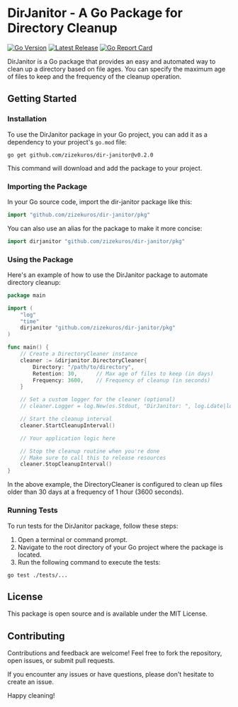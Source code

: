 # DirJanitor - A Go Package for Directory Cleanup

[![Go Version](https://img.shields.io/badge/Go%20Version-1.20-blue)](https://tip.golang.org/doc/go1.20)
[![Latest Release](https://img.shields.io/badge/latest%20release-v0.2.0-yellow)](https://github.com/zizekuros/dir-janitor/releases/tag/v0.1.0)
[![Go Report Card](https://goreportcard.com/badge/github.com/zizekuros/dir-janitor)](https://goreportcard.com/report/github.com/zizekuros/dir-janitor)

DirJanitor is a Go package that provides an easy and automated way to clean up a directory based on file ages. You can specify the maximum age of files to keep and the frequency of the cleanup operation.

## Getting Started

### Installation

To use the DirJanitor package in your Go project, you can add it as a dependency to your project's `go.mod` file:

```shell
go get github.com/zizekuros/dir-janitor@v0.2.0
```
This command will download and add the package to your project.

### Importing the Package
In your Go source code, import the dir-janitor package like this:

```go
import "github.com/zizekuros/dir-janitor/pkg"
```

You can also use an alias for the package to make it more concise:
```go
import dirjanitor "github.com/zizekuros/dir-janitor/pkg"
```

### Using the Package
Here's an example of how to use the DirJanitor package to automate directory cleanup:
```go
package main

import (
    "log"
    "time"
    dirjanitor "github.com/zizekuros/dir-janitor/pkg"
)

func main() {
    // Create a DirectoryCleaner instance
    cleaner := &dirjanitor.DirectoryCleaner{
        Directory: "/path/to/directory",
        Retention: 30,      // Max age of files to keep (in days)
        Frequency: 3600,    // Frequency of cleanup (in seconds)
    }

    // Set a custom logger for the cleaner (optional)
    // cleaner.Logger = log.New(os.Stdout, "DirJanitor: ", log.Ldate|log.Ltime)

    // Start the cleanup interval
    cleaner.StartCleanupInterval()

    // Your application logic here

    // Stop the cleanup routine when you're done
    // Make sure to call this to release resources
    cleaner.StopCleanupInterval()
}
```
In the above example, the DirectoryCleaner is configured to clean up files older than 30 days at a frequency of 1 hour (3600 seconds).

### Running Tests
To run tests for the DirJanitor package, follow these steps:

1. Open a terminal or command prompt.
2. Navigate to the root directory of your Go project where the package is located.
3. Run the following command to execute the tests:

```shell
go test ./tests/...
```

## License
This package is open source and is available under the MIT License.

## Contributing
Contributions and feedback are welcome! Feel free to fork the repository, open issues, or submit pull requests.

If you encounter any issues or have questions, please don't hesitate to create an issue.

Happy cleaning!
